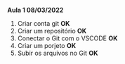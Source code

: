 **Aula 1 08/03/2022**

1. Criar conta git **OK**
2. Criar um repositório **OK**
3. Conectar o Git com o VSCODE **OK**
4. Criar um porjeto **OK**
5. Subir os arquivos no Git **OK**
